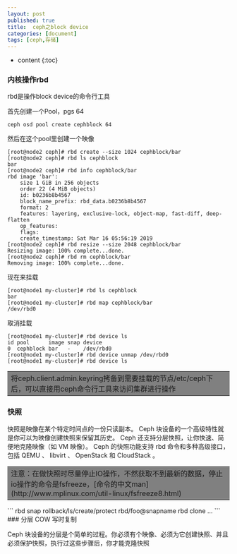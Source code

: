 ```yaml
---
layout: post
published: true
title:  ceph之block device
categories: [document]
tags: [ceph,存储]
---
```

* content
{:toc}


### 内核操作rbd

rbd是操作block device的命令行工具

首先创建一个Pool，pgs 64
```
ceph osd pool create cephblock 64
```
然后在这个pool里创建一个映像

```
[root@node2 ceph]# rbd create --size 1024 cephblock/bar
[root@node2 ceph]# rbd ls cephblock
bar
[root@node2 ceph]# rbd info cephblock/bar
rbd image 'bar':
	size 1 GiB in 256 objects
	order 22 (4 MiB objects)
	id: b0236b8b4567
	block_name_prefix: rbd_data.b0236b8b4567
	format: 2
	features: layering, exclusive-lock, object-map, fast-diff, deep-flatten
	op_features:
	flags:
	create_timestamp: Sat Mar 16 05:56:19 2019
[root@node2 ceph]# rbd resize --size 2048 cephblock/bar
Resizing image: 100% complete...done.
[root@node2 ceph]# rbd rm cephblock/bar
Removing image: 100% complete...done.
```

现在来挂载
```
[root@node1 my-cluster]# rbd ls cephblock
bar
[root@node1 my-cluster]# rbd map cephblock/bar
/dev/rbd0
```

取消挂载
```
[root@node1 my-cluster]# rbd device ls
id pool      image snap device
0  cephblock bar   -    /dev/rbd0
[root@node1 my-cluster]# rbd device unmap /dev/rbd0
[root@node1 my-cluster]# rbd device ls
```

<table><tr><td bgcolor="gray">
将ceph.client.admin.keyring拷备到需要挂载的节点/etc/ceph下后，可以直接用ceph命令行工具来访问集群进行操作
</td></tr></table>

### 快照
快照是映像在某个特定时间点的一份只读副本。 Ceph 块设备的一个高级特性就是你可以为映像创建快照来保留其历史。 Ceph 还支持分层快照，让你快速、简便地克隆映像（如 VM 映像）。 Ceph 的快照功能支持 rbd 命令和多种高级接口，包括 QEMU 、 libvirt 、 OpenStack 和 CloudStack 。

<table><tr><td bgcolor="gray">
注意：在做快照时尽量停止IO操作，不然获取不到最新的数据，停止io操作的命令是fsfreeze，[命令的中文man](http://www.mplinux.com/util-linux/fsfreeze8.html)
</td></tr></table>
```
rbd snap rollback/ls/create/protect rbd/foo@snapname
rbd clone ...
```
### 分层
COW 写时复制

Ceph 块设备的分层是个简单的过程。你必须有个映像、必须为它创建快照、并且必须保护快照，执行过这些步骤后，你才能克隆快照
